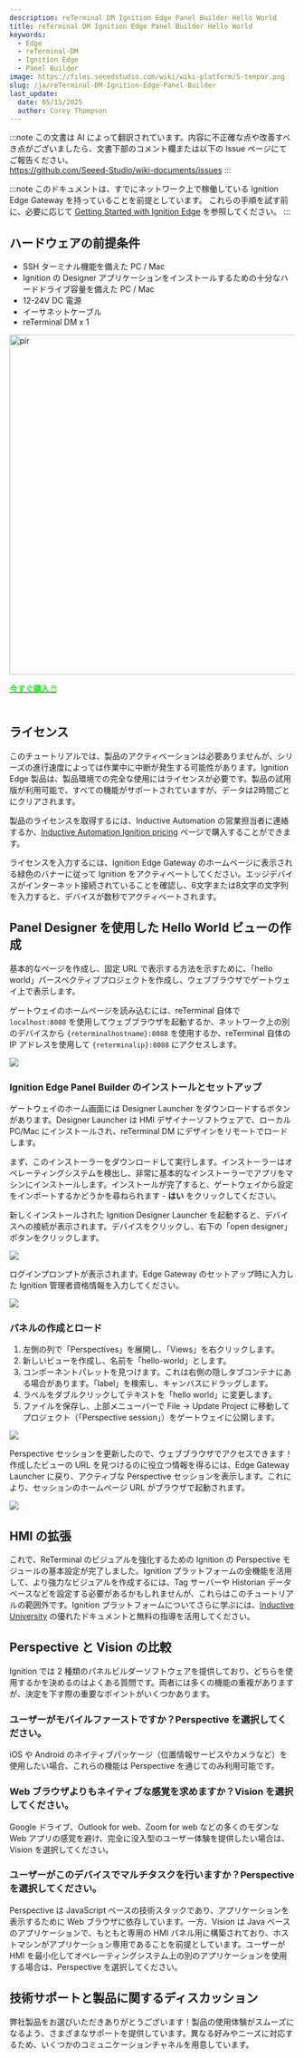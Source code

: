 ```yaml
---
description: reTerminal DM Ignition Edge Panel Builder Hello World
title: reTerminal DM Ignition Edge Panel Builder Hello World
keywords:
  - Edge
  - reTerminal-DM
  - Ignition Edge
  - Panel Builder
image: https://files.seeedstudio.com/wiki/wiki-platform/S-tempor.png
slug: /ja/reTerminal-DM-Ignition-Edge-Panel-Builder
last_update:
  date: 05/15/2025
  author: Corey Thompson
---
```

:::note
この文書は AI によって翻訳されています。内容に不正確な点や改善すべき点がございましたら、文書下部のコメント欄または以下の Issue ページにてご報告ください。  
https://github.com/Seeed-Studio/wiki-documents/issues
:::

:::note
このドキュメントは、すでにネットワーク上で稼働している Ignition Edge Gateway を持っていることを前提としています。
これらの手順を試す前に、必要に応じて [Getting Started with Ignition Edge](./ja_reTerminal-DM-Getting-Started-with-Ignition-Edge.md) を参照してください。
:::

## ハードウェアの前提条件
- SSH ターミナル機能を備えた PC / Mac
- Ignition の Designer アプリケーションをインストールするための十分なハードドライブ容量を備えた PC / Mac
- 12-24V DC 電源
- イーサネットケーブル
- reTerminal DM x 1

<p style={{textAlign: 'center'}}><img src="https://media-cdn.seeedstudio.com/media/catalog/product/cache/bb49d3ec4ee05b6f018e93f896b8a25d/3/-/3--114070201-reterminal-dm---font.jpg" alt="pir" width="600" height="auto"/></p>

<div class="get_one_now_container" style={{textAlign: 'center'}}>
    <a class="get_one_now_item" href="https://www.seeedstudio.com/reTerminal-DM-p-5616.html" target="_blank">
            <strong><span><font color={'FFFFFF'} size={"4"}> 今すぐ購入 🖱️</font></span></strong>
    </a>
</div>

<br />

## ライセンス
このチュートリアルでは、製品のアクティベーションは必要ありませんが、シリーズの進行速度によっては作業中に中断が発生する可能性があります。Ignition Edge 製品は、製品環境での完全な使用にはライセンスが必要です。製品の試用版が利用可能で、すべての機能がサポートされていますが、データは2時間ごとにクリアされます。

製品のライセンスを取得するには、Inductive Automation の営業担当者に連絡するか、[Inductive Automation Ignition pricing](https://inductiveautomation.com/pricing/ignition) ページで購入することができます。

ライセンスを入力するには、Ignition Edge Gateway のホームページに表示される緑色のバナーに従って Ignition をアクティベートしてください。エッジデバイスがインターネット接続されていることを確認し、6文字または8文字の文字列を入力すると、デバイスが数秒でアクティベートされます。

## Panel Designer を使用した Hello World ビューの作成

基本的なページを作成し、固定 URL で表示する方法を示すために、「hello world」パースペクティブプロジェクトを作成し、ウェブブラウザでゲートウェイ上で表示します。

ゲートウェイのホームページを読み込むには、reTerminal 自体で `localhost:8088` を使用してウェブブラウザを起動するか、ネットワーク上の別のデバイスから `{reterminalhostname}:8088` を使用するか、reTerminal 自体の IP アドレスを使用して `{reterminalip}:8088` にアクセスします。

<p style={{textAlign: 'center'}}>
  <img src="https://files.seeedstudio.com/wiki/wiki-ranger/Contributions/reTerminal-DM-Ignition/ignition-edge-launch-screen.png" />
</p>

### Ignition Edge Panel Builder のインストールとセットアップ

ゲートウェイのホーム画面には Designer Launcher をダウンロードするボタンがあります。Designer Launcher は HMI デザイナーソフトウェアで、ローカル PC/Mac にインストールされ、reTerminal DM にデザインをリモートでロードします。

まず、このインストーラーをダウンロードして実行します。インストーラーはオペレーティングシステムを検出し、非常に基本的なインストーラーでアプリをマシンにインストールします。インストールが完了すると、ゲートウェイから設定をインポートするかどうかを尋ねられます - **はい** をクリックしてください。

新しくインストールされた Ignition Designer Launcher を起動すると、デバイスへの接続が表示されます。デバイスをクリックし、右下の「open designer」ボタンをクリックします。

<p style={{textAlign: 'center'}}>
  <img src="https://files.seeedstudio.com/wiki/wiki-ranger/Contributions/reTerminal-DM-Ignition/ignition-designer-launcher.png" />
</p>

ログインプロンプトが表示されます。Edge Gateway のセットアップ時に入力した Ignition 管理者資格情報を入力してください。

<p style={{textAlign: 'center'}}>
  <img src="https://files.seeedstudio.com/wiki/wiki-ranger/Contributions/reTerminal-DM-Ignition/ignition-designer-login.png" />
</p>

### パネルの作成とロード

1. 左側の列で「Perspectives」を展開し、「Views」を右クリックします。
2. 新しいビューを作成し、名前を「hello-world」とします。
3. コンポーネントパレットを見つけます。これは右側の隠しタブコンテナにある場合があります。「label」を検索し、キャンバスにドラッグします。
4. ラベルをダブルクリックしてテキストを「hello world」に変更します。
5. ファイルを保存し、上部メニューバーで File -> Update Project に移動してプロジェクト（「Perspective session」）をゲートウェイに公開します。

<p style={{textAlign: 'center'}}>
  <img src="https://files.seeedstudio.com/wiki/wiki-ranger/Contributions/reTerminal-DM-Ignition/ignition-panel-create-helloworld.gif" />
</p>

Perspective セッションを更新したので、ウェブブラウザでアクセスできます！
作成したビューの URL を見つけるのに役立つ情報を得るには、Edge Gateway Launcher に戻り、アクティブな Perspective セッションを表示します。これにより、セッションのホームページ URL がブラウザで起動されます。

<p style={{textAlign: 'center'}}>
  <img src="https://files.seeedstudio.com/wiki/wiki-ranger/Contributions/reTerminal-DM-Ignition/ignition-panel-view-helloworld.gif" />
</p>

## HMI の拡張
これで、ReTerminal のビジュアルを強化するための Ignition の Perspective モジュールの基本設定が完了しました。Ignition プラットフォームの全機能を活用して、より強力なビジュアルを作成するには、Tag サーバーや Historian データベースなどを設定する必要があるかもしれませんが、これらはこのチュートリアルの範囲外です。Ignition プラットフォームについてさらに学ぶには、[Inductive University](https://inductiveuniversity.com/) の優れたドキュメントと無料の指導を活用してください。

## Perspective と Vision の比較
Ignition では 2 種類のパネルビルダーソフトウェアを提供しており、どちらを使用するかを決めるのはよくある質問です。両者には多くの機能の重複がありますが、決定を下す際の重要なポイントがいくつかあります。

### ユーザーがモバイルファーストですか？Perspective を選択してください。
iOS や Android のネイティブパッケージ（位置情報サービスやカメラなど）を使用したい場合、これらの機能は Perspective を通じてのみ利用可能です。

### Web ブラウザよりもネイティブな感覚を求めますか？Vision を選択してください。
Google ドライブ、Outlook for web、Zoom for web などの多くのモダンな Web アプリの感覚を避け、完全に没入型のユーザー体験を提供したい場合は、Vision を選択してください。

### ユーザーがこのデバイスでマルチタスクを行いますか？Perspective を選択してください。
Perspective は JavaScript ベースの技術スタックであり、アプリケーションを表示するために Web ブラウザに依存しています。一方、Vision は Java ベースのアプリケーションで、もともと専用の HMI パネル用に構築されており、ホストマシンがアプリケーション専用であることを前提としています。ユーザーが HMI を最小化してオペレーティングシステム上の別のアプリケーションを使用する場合は、Perspective を選択してください。

## 技術サポートと製品に関するディスカッション

弊社製品をお選びいただきありがとうございます！製品の使用体験がスムーズになるよう、さまざまなサポートを提供しています。異なる好みやニーズに対応するため、いくつかのコミュニケーションチャネルを用意しています。

<div class="button_tech_support_container">
<a href="https://forum.seeedstudio.com/" class="button_forum"></a> 
<a href="https://www.seeedstudio.com/contacts" class="button_email"></a>
</div>

<div class="button_tech_support_container">
<a href="https://discord.gg/eWkprNDMU7" class="button_discord"></a> 
<a href="https://github.com/Seeed-Studio/wiki-documents/discussions/69" class="button_discussion"></a>
</div>